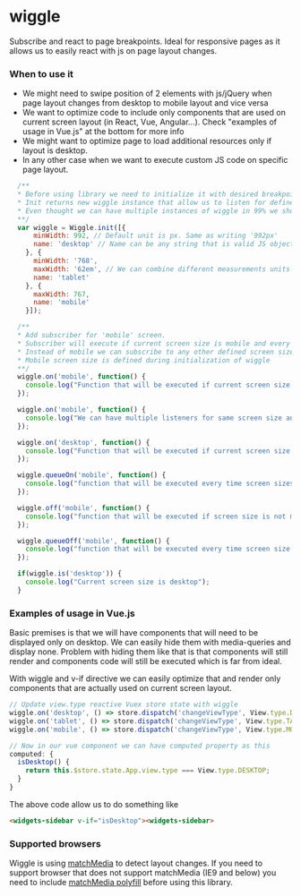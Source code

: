 # wiggle

Subscribe and react to page breakpoints.
Ideal for responsive pages as it allows us to easily react with js on page layout changes.

### When to use it

- We might need to swipe position of 2 elements with js/jQuery when page layout changes from desktop to mobile layout and vice versa
- We want to optimize code to include only components that are used on current screen layout (in React, Vue, Angular...). Check "examples of usage in Vue.js" at the bottom for more info
- We might want to optimize page to load additional resources only if layout is desktop.
- In any other case when we want to execute custom JS code on specific page layout.


```javascript
  /**
  * Before using library we need to initialize it with desired breakpoint.
  * Init returns new wiggle instance that allow us to listen for defined screens definitions
  * Even thought we can have multiple instances of wiggle in 99% we should have only one instance.
  **/
  var wiggle = Wiggle.init([{
      minWidth: 992, // Default unit is px. Same as writing '992px'
      name: 'desktop' // Name can be any string that is valid JS object property name and it have to be unique for each screen.
    }, {
      minWidth: '768',
      maxWidth: '62em', // We can combine different measurements units but it does not mean we should!
      name: 'tablet'
    }, {
      maxWidth: 767,
      name: 'mobile'
    }]);

  /**
  * Add subscriber for 'mobile' screen.
  * Subscriber will execute if current screen size is mobile and every time we switch from some other screens size to mobile.
  * Instead of mobile we can subscribe to any other defined screen size like 'desktop' or 'tablet'
  * Mobile screen size is defined during initialization of wiggle
  **/
  wiggle.on('mobile', function() {
    console.log("Function that will be executed if current screen size is mobile and every time screen sizes switches to mobile");
  });

  wiggle.on('mobile', function() {
    console.log("We can have multiple listeners for same screen size and each will be executed.");
  });

  wiggle.on('desktop', function() {
    console.log("Function that will be executed if current screen size is mobile and every time screen sizes switches to mobile.");
  });

  wiggle.queueOn('mobile', function() {
    console.log("function that will be executed every time screen sizes switches to mobile size");
  });

  wiggle.off('mobile', function() {
    console.log("function that will be executed if screen size is not mobile and every time screen size stops being mobile");
  });

  wiggle.queueOff('mobile', function() {
    console.log("function that will be executed every time screen size stops being mobile");
  });

  if(wiggle.is('desktop')) {
    console.log("Current screen size is desktop");
  }
```

### Examples of usage in Vue.js

Basic premises is that we will have components that will need to be displayed only on desktop.
We can easily hide them with media-queries and display none. Problem with hiding them like that is that components will
still render and components code will still be executed which is far from ideal.

With wiggle and v-if directive we can easily optimize that and render only components that are actually used on current screen layout.

```javascript
// Update view.type reactive Vuex store state with wiggle
wiggle.on('desktop', () => store.dispatch('changeViewType', View.type.DESKTOP));
wiggle.on('tablet', () => store.dispatch('changeViewType', View.type.TABLET));
wiggle.on('mobile', () => store.dispatch('changeViewType', View.type.MOBILE));

// Now in our vue component we can have computed property as this
computed: {
  isDesktop() {
    return this.$store.state.App.view.type === View.type.DESKTOP;
  }
}
```

The above code allow us to do something like


```html
<widgets-sidebar v-if="isDesktop"><widgets-sidebar>
```


### Supported browsers

Wiggle is using [matchMedia](https://developer.mozilla.org/en-US/docs/Web/API/Window/matchMedia) to detect layout changes.
If you need to support browser that does not support matchMedia (IE9 and below) you need to include [matchMedia polyfill](https://github.com/paulirish/matchMedia.js) before using this library.


